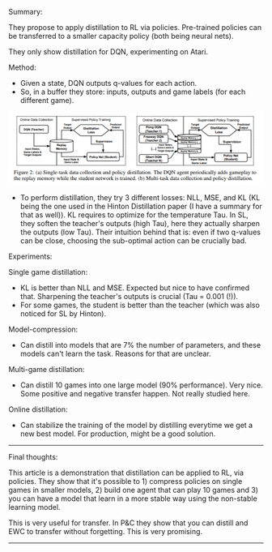 Summary:

They propose to apply distillation to RL via policies. Pre-trained policies can be transferred to a smaller capacity policy (both being neural nets). 

They only show distillation for DQN, experimenting on Atari.

Method:
- Given a state, DQN outputs q-values for each action.
- So, in a buffer they store: inputs, outputs and game labels (for each different game). 

![](https://github.com/Caselles/paper_notes/blob/master/images/2.png)


- To perform distillation, they try 3 different losses: NLL, MSE, and KL (KL being the one used in the Hinton Distillation paper (I have a summary for that as well)). KL requires to optimize for the temperature Tau. In SL, they soften the teacher's outputs (high Tau), here they actually sharpen the outputs (low Tau). Their intuition behind that is: even if two q-values can be close, choosing the sub-optimal action can be crucially bad.

Experiments: 

Single game distillation: 

- KL is better than NLL and MSE. Expected but nice to have confirmed that. Sharpening the teacher's outputs is crucial (Tau = 0.001 (!)).
- For some games, the student is better than the teacher (which was also noticed for SL by Hinton).


Model-compression:

- Can distill into models that are 7% the number of parameters, and these models can't learn the task. Reasons for that are unclear. 

Multi-game distillation:

- Can distill 10 games into one large model (90% performance). Very nice. Some positive and negative transfer happen. Not really studied here.

Online distillation: 

- Can stabilize the training of the model by distilling everytime we get a new best model. For production, might be a good solution.



----------

Final thoughts:

This article is a demonstration that distillation can be applied to RL, via policies. They show that it's possible to 1) compress policies on single games in smaller models, 2) build one agent that can play 10 games and 3) you can have a model that learn in a more stable way using the non-stable learning model.

This is very useful for transfer. In P&C they show that you can distill and EWC to transfer without forgetting. This is very promising. 

----------

